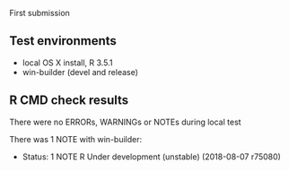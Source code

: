 First submission

## Test environments
* local OS X install, R 3.5.1
* win-builder (devel and release)

## R CMD check results
There were no ERRORs, WARNINGs or NOTEs during local test

There was 1 NOTE with win-builder:

* Status: 1 NOTE
  R Under development (unstable) (2018-08-07 r75080)

